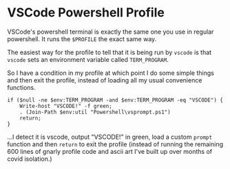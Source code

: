 ﻿# VSCode Powershell Profile

VSCode's powershell terminal is exactly the same one you use in regular powershell.  It runs the `$PROFILE` the exact same way.

The easiest way for the profile to tell that it is being run by `vscode` is that `vscode` sets an environment variable called `TERM_PROGRAM`.

So I have a condition in my profile at which point I do some simple things and then exit the profile, instead of loading all my usual convenience functions.

	if ($null -ne $env:TERM_PROGRAM -and $env:TERM_PROGRAM -eq "VSCODE") {
		Write-host "VSCODE!" -f green;
		. (Join-Path $env:util "Powershell\vsprompt.ps1")
		return;
	}

...I detect it is vscode, output "VSCODE!" in green, load a custom `prompt` function and then `return` to exit the profile (instead of running the remaining 600 lines of gnarly profile code and ascii art I've built up over months of covid isolation.)